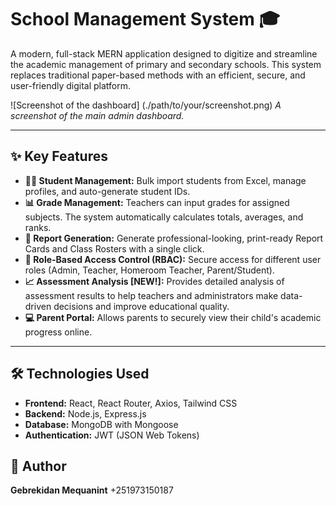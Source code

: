 # School Management System 🎓

A modern, full-stack MERN application designed to digitize and streamline the academic management of primary and secondary schools. This system replaces traditional paper-based methods with an efficient, secure, and user-friendly digital platform.

![Screenshot of the dashboard] (./path/to/your/screenshot.png) 
_A screenshot of the main admin dashboard._

---

## ✨ Key Features

*   **👨‍🎓 Student Management:** Bulk import students from Excel, manage profiles, and auto-generate student IDs.
*   **📊 Grade Management:** Teachers can input grades for assigned subjects. The system automatically calculates totals, averages, and ranks.
*   **📄 Report Generation:** Generate professional-looking, print-ready Report Cards and Class Rosters with a single click.
*   **🔐 Role-Based Access Control (RBAC):** Secure access for different user roles (Admin, Teacher, Homeroom Teacher, Parent/Student).
*   **📈 Assessment Analysis [NEW!]:** Provides detailed analysis of assessment results to help teachers and administrators make data-driven decisions and improve educational quality.
*   **💻 Parent Portal:** Allows parents to securely view their child's academic progress online.

---

## 🛠️ Technologies Used

*   **Frontend:** React, React Router, Axios, Tailwind CSS
*   **Backend:** Node.js, Express.js
*   **Database:** MongoDB with Mongoose
*   **Authentication:** JWT (JSON Web Tokens)

## 👤 Author

**Gebrekidan Mequanint**
+251973150187

